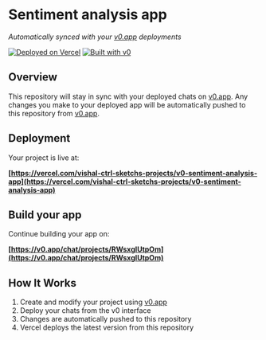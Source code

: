 # Sentiment analysis app

*Automatically synced with your [v0.app](https://v0.app) deployments*

[![Deployed on Vercel](https://img.shields.io/badge/Deployed%20on-Vercel-black?style=for-the-badge&logo=vercel)](https://vercel.com/vishal-ctrl-sketchs-projects/v0-sentiment-analysis-app)
[![Built with v0](https://img.shields.io/badge/Built%20with-v0.app-black?style=for-the-badge)](https://v0.app/chat/projects/RWsxgIUtpOm)

## Overview

This repository will stay in sync with your deployed chats on [v0.app](https://v0.app).
Any changes you make to your deployed app will be automatically pushed to this repository from [v0.app](https://v0.app).

## Deployment

Your project is live at:

**[https://vercel.com/vishal-ctrl-sketchs-projects/v0-sentiment-analysis-app](https://vercel.com/vishal-ctrl-sketchs-projects/v0-sentiment-analysis-app)**

## Build your app

Continue building your app on:

**[https://v0.app/chat/projects/RWsxgIUtpOm](https://v0.app/chat/projects/RWsxgIUtpOm)**

## How It Works

1. Create and modify your project using [v0.app](https://v0.app)
2. Deploy your chats from the v0 interface
3. Changes are automatically pushed to this repository
4. Vercel deploys the latest version from this repository
